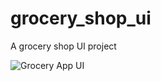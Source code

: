 # grocery_shop_ui

A grocery shop UI project

![Grocery App UI](https://user-images.githubusercontent.com/60574717/203020682-517fb582-6da8-43e3-b3c7-bbe57c7ddaf6.png)
